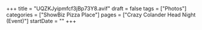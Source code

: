 +++
title = "UQZKJyipmfcf3jBp73Y8.avif"
draft = false
tags = ["Photos"]
categories = ["ShowBiz Pizza Place"]
pages = ["Crazy Colander Head Night (Event)"]
startDate = ""
+++
